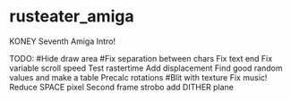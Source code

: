 # rusteater_amiga
KONEY Seventh Amiga Intro!

TODO:
#Hide draw area
#Fix separation between chars
Fix text end
Fix variable scroll speed
Test rastertime
Add displacement
Find good random values and make a table
Precalc rotations
#Blit with texture
Fix music!
Reduce SPACE pixel
Second frame strobo
add DITHER plane